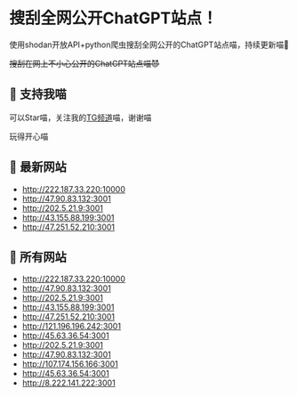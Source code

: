 # 搜刮全网公开ChatGPT站点！

使用shodan开放API+python爬虫搜刮全网公开的ChatGPT站点喵，持续更新喵🥳

~~搜刮在网上不小心公开的ChatGPT站点喵😈~~

## 🚀 支持我喵

可以Star喵，关注我的[TG频道](https://t.me/puddin_share)喵，谢谢喵

玩得开心喵

## 📖 最新网站

- http://222.187.33.220:10000
- http://47.90.83.132:3001
- http://202.5.21.9:3001
- http://43.155.88.199:3001
- http://47.251.52.210:3001


## 📖 所有网站

- http://222.187.33.220:10000
- http://47.90.83.132:3001
- http://202.5.21.9:3001
- http://43.155.88.199:3001
- http://47.251.52.210:3001
- http://121.196.196.242:3001
- http://45.63.36.54:3001
- http://202.5.21.9:3001
- http://47.90.83.132:3001
- http://107.174.156.166:3001
- http://45.63.36.54:3001
- http://8.222.141.222:3001



